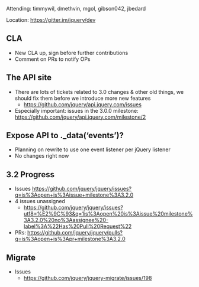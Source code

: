 Attending: timmywil, dmethvin, mgol, gibson042, jbedard

Location: https://gitter.im/jquery/dev

## CLA
* New CLA up, sign before further contributions
* Comment on PRs to notify OPs

## The API site
* There are lots of tickets related to 3.0 changes & other old things, we should fix them before we introduce more new features
  - https://github.com/jquery/api.jquery.com/issues 
* Especially important: issues in the 3.0.0 milestone: https://github.com/jquery/api.jquery.com/milestone/2 

## Expose API to ._data(‘events’)?
* Planning on rewrite to use one event listener per jQuery listener
* No changes right now

## 3.2 Progress
* Issues https://github.com/jquery/jquery/issues?q=is%3Aopen+is%3Aissue+milestone%3A3.2.0  
* 4 issues unassigned
  - https://github.com/jquery/jquery/issues?utf8=%E2%9C%93&q=1is%3Aopen%20is%3Aissue%20milestone%3A3.2.0%20no%3Aassignee%20-label%3A%22Has%20Pull%20Request%22 
* PRs: https://github.com/jquery/jquery/pulls?q=is%3Aopen+is%3Apr+milestone%3A3.2.0

## Migrate
* Issues
  - https://github.com/jquery/jquery-migrate/issues/198 
